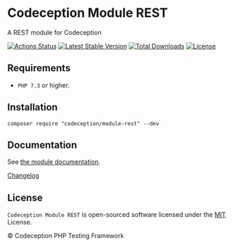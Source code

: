 # Codeception Module REST

A REST module for Codeception

[![Actions Status](https://github.com/Codeception/module-rest/workflows/CI/badge.svg)](https://github.com/Codeception/module-rest/actions)
[![Latest Stable Version](https://poser.pugx.org/codeception/module-rest/v/stable)](https://github.com/Codeception/module-rest/releases)
[![Total Downloads](https://poser.pugx.org/codeception/module-rest/downloads)](https://packagist.org/packages/codeception/module-rest)
[![License](https://poser.pugx.org/codeception/module-rest/license)](/LICENSE)

## Requirements

* `PHP 7.3` or higher.

## Installation

```
composer require "codeception/module-rest" --dev
```

## Documentation

See [the module documentation](https://codeception.com/docs/modules/REST).

[Changelog](https://github.com/Codeception/module-rest/releases)

## License

`Codeception Module REST` is open-sourced software licensed under the [MIT](/LICENSE) License.

© Codeception PHP Testing Framework
